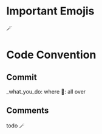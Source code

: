 # Important Emojis
🪄

# Code Convention

## Commit

_what_you_do: where
🧹: all over

## Comments
todo 🪄 